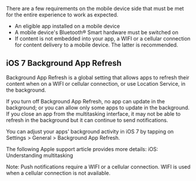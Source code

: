 

 There are a few requirements on the mobile device side that
must be met for the entire experience to work as expected.

  - An eligible app installed on a mobile device
  - A mobile device's Bluetooth® Smart hardware must be switched on
  - If content is not embedded into your app, a WIFI or a cellular
    connection for content delivery to a mobile device. The latter is
    recommended.

## iOS 7 Background App Refresh

Background App Refresh is a global setting that allows apps to refresh
their content when on a WIFI or cellular connection, or use Location
Service, in the background.

If you turn off Background App Refresh, no app can update in the
background; or you can allow only some apps to update in the background.
If you close an app from the multitasking interface, it may not be able
to refresh in the background but it can continue to send notifications.

You can adjust your apps' background activity in iOS 7 by tapping on
Settings \> General \> Background App Refresh.

The following Apple support article provides more details: iOS:
Understanding multitasking

Note: Push notifications require a WIFI or a cellular connection. WIFI
is used when a cellular connection is not available. 